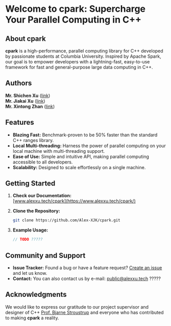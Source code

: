 # Welcome to cpark: Supercharge Your Parallel Computing in C++

## About cpark

**cpark** 
is a high-performance, parallel computing library for C++ developed by passionate students at Columbia University. 
Inspired by Apache Spark, our goal is to empower developers with a lightning-fast, easy-to-use framework for fast and general-purpose large data computing in C++.

## Authors
**Mr. Shichen Xu** ([link](https://www.linkedin.com/in/shichen-xu-9b50a8179/))  
**Mr. Jiakai Xu** ([link](https://www.alexxu.tech/))  
**Mr. Xintong Zhan** ([link](https://www.linkedin.com/in/xintong-zhan-060035250/))

## Features

- **Blazing Fast:** Benchmark-proven to be 50% faster than the standard C++ ranges library.
- **Local Multi-threading:** Harness the power of parallel computing on your local machine with multi-threading support.
- **Ease of Use:** Simple and intuitive API, making parallel computing accessible to all developers.
- **Scalability:** Designed to scale effortlessly on a single machine.

## Getting Started

1. **Check our Documentation:**  
  [www.alexxu.tech/cpark](https://www.alexxu.tech/cpark/)

2. **Clone the Repository:**
   ```bash
   git clone https://github.com/Alex-XJK/cpark.git
   ```

3. **Example Usage:**
   ```cpp
   // TODO ?????
   ```


## Community and Support
- **Issue Tracker:** Found a bug or have a feature request? [Create an issue](https://github.com/Alex-XJK/cpark/issues) and let us know.
- **Contact:** You can also contact us by e-mail: [public@alexxu.tech](mailto:public@alexxu.tech) ?????

## Acknowledgments

We would like to express our gratitude to our project supervisor and designer of C++ 
[Prof. Bjarne Stroustrup](https://www.stroustrup.com/)
and everyone who has contributed to making **cpark** a reality.

